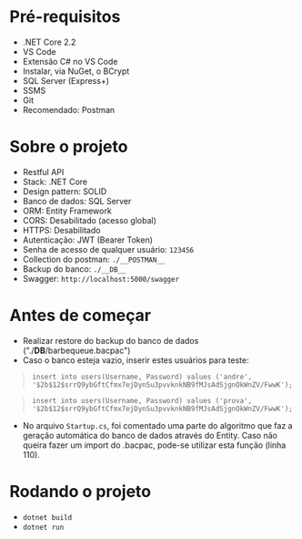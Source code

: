# Pré-requisitos

* .NET Core 2.2
* VS Code
* Extensão C# no VS Code
* Instalar, via NuGet, o BCrypt
* SQL Server (Express+)
* SSMS
* Git
* Recomendado: Postman

# Sobre o projeto

* Restful API
* Stack: .NET Core
* Design pattern: SOLID
* Banco de dados: SQL Server
* ORM: Entity Framework
* CORS: Desabilitado (acesso global)
* HTTPS: Desabilitado
* Autenticação: JWT (Bearer Token)
* Senha de acesso de qualquer usuário: `123456`
* Collection do postman: `./__POSTMAN__`
* Backup do banco: `./__DB__`
* Swagger: `http://localhost:5000/swagger`

# Antes de começar

* Realizar restore do backup do banco de dados ("./__DB__/barbequeue.bacpac")
* Caso o banco esteja vazio, inserir estes usuários para teste:

> `insert into users(Username, Password)
values ('andre', '$2b$12$srrQ9ybGftCfmx7ejDynSu3pvvknkNB9fMJsAdSjgnOkWnZV/FwwK');`

> `insert into users(Username, Password)
values ('prova', '$2b$12$srrQ9ybGftCfmx7ejDynSu3pvvknkNB9fMJsAdSjgnOkWnZV/FwwK');`

* No arquivo `Startup.cs`, foi comentado uma parte do algoritmo que faz a geração automática do banco de dados através do Entity. Caso não queira fazer um import do .bacpac, pode-se utilizar esta função (linha 110).

# Rodando o projeto

* `dotnet build`
* `dotnet run`
